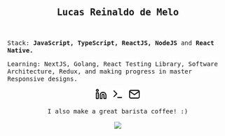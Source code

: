 
<h2 align='center'><samp><strong>Lucas Reinaldo de Melo</strong></samp></h2> 
<br>
<p><samp>Stack: <strong>JavaScript, TypeScript, ReactJS, NodeJS</strong> and <strong>React Native.</strong></samp></p>

<p><samp>Learning: NextJS, Golang, React Testing Library, Software Architecture, Redux, and making progress in master Responsive designs.</samp></p>

<div align="center">
  <p align='center'>
    <span style="align-items: center">
      <a href="https://www.linkedin.com/in/lucas-reinaldo-de-melo/"><img height="26" src="https://github.com/LucasReinaldo/LucasReinaldo/blob/master/assets/linkedin.svg" alt="LinkedIn"></a>&nbsp;&nbsp;
      <a href="https://wakatime.com/@LucasReinaldoMelo"><img height="26" src="https://github.com/LucasReinaldo/LucasReinaldo/blob/master/assets/terminal.svg" alt="WakaTime"></a>&nbsp;&nbsp;
      <a href="mailto:lucasreinaldo.demelo@hotmail.com"><img height="26" src="https://github.com/LucasReinaldo/LucasReinaldo/blob/master/assets/mail.svg" alt="Mail"></a>
    </span>
  </p>
  <p align='center'><samp>I also make a great barista coffee! :)</samp></p>
  <img align="center" src="https://github-readme-stats.vercel.app/api/top-langs/?username=lucasreinaldo&layout=compact&theme=onedark" />
</div>

